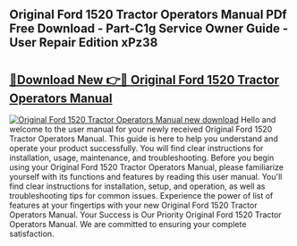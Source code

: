 ## Original Ford 1520 Tractor Operators Manual PDf Free Download - Part-C1g Service Owner Guide - User Repair Edition xPz38

# <h2><a href="http://bc86234.oget.top/?id=Original+Ford+1520+Tractor+Operators+Manual">🔗Download New 👉🔴 Original Ford 1520 Tractor Operators Manual</a></h2>

[![Original Ford 1520 Tractor Operators Manual new download](https://i.imgur.com/5g1atiW.png)](http://bc86234.oget.top/?id=Original+Ford+1520+Tractor+Operators+Manual)
Hello and welcome to the user manual for your newly received Original Ford 1520 Tractor Operators Manual. This guide is here to help you understand and operate your product successfully. You will find clear instructions for installation, usage, maintenance, and troubleshooting. Before you begin using your Original Ford 1520 Tractor Operators Manual, please familiarize yourself with its functions and features by reading this user manual. You'll find clear instructions for installation, setup, and operation, as well as troubleshooting tips for common issues. Experience the power of list of features at your fingertips with your new Original Ford 1520 Tractor Operators Manual. Your Success is Our Priority Original Ford 1520 Tractor Operators Manual. We are committed to ensuring your complete satisfaction.
